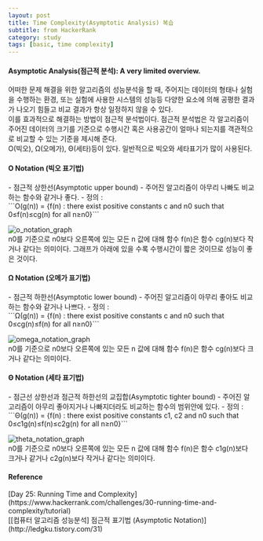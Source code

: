 ```yaml
---
layout: post
title: Time Complexity(Asymptotic Analysis) 복습
subtitle: from HackerRank
category: study
tags: [basic, time complexity]
---
```

<h4>Asymptotic Analysis(점근적 분석): A very limited overview.</h4>
어떠한 문제 해결을 위한 알고리즘의 성능분석을 할 때, 주어지는 데이터의 형태나 실험을 수행하는 환경, 또는 실험에 사용한 시스템의 성능등 
다양한 요소에 의해 공평한 결과가 나오기 힘들고 비교 결과가 항상 일정하지 않을 수 있다.<br/>
이를 효과적으로 해결하는 방법이 점근적 분석법이다. 점근적 분석법은 각 알고리즘이 주어진 데이터의 크기를 기준으로 수행시간 혹은 사용공간이 얼마나 되는지를 객관적으로 비교할 수 있는 기준을 제시해 준다.<br/>
O(빅오), Ω(오메가), Θ(세타)등이 있다. 일반적으로 빅오와 세타표기가 많이 사용된다.

<h4>O Notation (빅오 표기법)</h4>
- 점근적 상한선(Asymptotic upper bound)
- 주어진 알고리즘이 아무리 나빠도 비교하는 함수와 같거나 좋다.
- 정의 :<br/>
```O(g(n)) = {f(n) : there exist positive constants c and n0 such that 0≤f(n)≤cg(n) for all n≥n0}```<br/>

![o_notation_graph](https://raw.githubusercontent.com/seongwoopark/seongwoopark.github.io/master/img/2017-10-26-study-time_complexity_1.png)<br/>
n0를 기준으로 n0보다 오른쪽에 있는 모든 n 값에 대해 함수 f(n)은 함수 cg(n)보다 작거나 같다는 의미이다. 그래프가 아래에 있을 수록 수행시간이 짧은 것이므로 성능이 좋은 것이다.

<h4>Ω Notation (오메가 표기법)</h4>
- 점근적 하한선(Asymptotic lower bound)
- 주어진 알고리즘이 아무리 좋아도 비교하는 함수와 같거나 나쁘다.
- 정의 :<br/>
```Ω(g(n)) = {f(n) : there exist positive constants c and n0 such that 0≤cg(n)≤f(n) for all n≥n0}```<br/>

![omega_notation_graph](https://raw.githubusercontent.com/seongwoopark/seongwoopark.github.io/master/img/2017-10-26-study-time_complexity_2.png)<br/>
n0를 기준으로 n0보다 오른쪽에 있는 모든 n 값에 대해 함수 f(n)은 함수 cg(n)보다 크거나 같다는 의미이다.

<h4>Θ Notation (세타 표기법)</h4>
- 점근선 상한선과 점근적 하한선의 교집합(Asymptotic tighter bound)
- 주어진 알고리즘이 아무리 좋아지거나 나빠지더라도 비교하는 함수의 범위안에 있다.
- 정의 :<br/>
```Θ(g(n)) = {f(n) : there exist positive constants c1, c2 and n0 such that 0≤c1g(n)≤f(n)≤c2g(n) for all n≥n0}```<br/>

![theta_notation_graph](https://raw.githubusercontent.com/seongwoopark/seongwoopark.github.io/master/img/2017-10-26-study-time_complexity_3.png)<br/>
n0를 기준으로 n0보다 오른쪽에 있는 모든 n 값에 대해 함수 f(n)은 함수 c1g(n)보다 크거나 같거나 c2g(n)보다 작거나 같다는 의미이다.

<h4>Reference</h4>
[Day 25: Running Time and Complexity](https://www.hackerrank.com/challenges/30-running-time-and-complexity/tutorial)<br/>
[[컴퓨터 알고리즘 성능분석] 점근적 표기법 (Asymptotic Notation)](http://ledgku.tistory.com/31)

<br/><br/><br/>